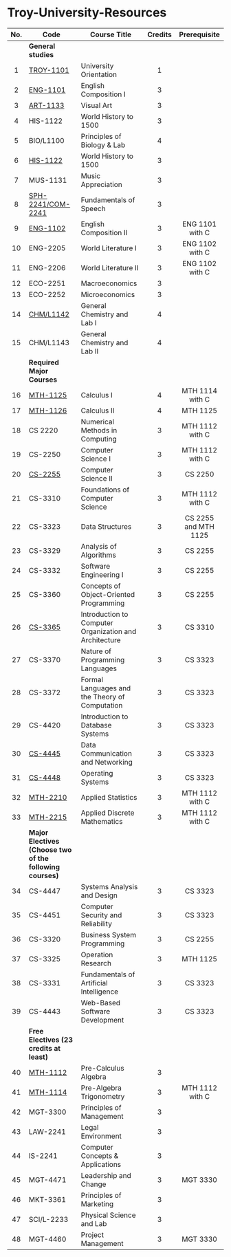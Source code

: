 # Troy-University-Resources

| No. | Code                                                      | Course Title                                           | Credits | Prerequisite         |
|:---:| --------------------------------------------------------- | ------------------------------------------------------ |:-------:|:--------------------:|
|     | **General studies**                                       |                                                        |         |                      |
| 1   | [TROY-1101]                                               | University Orientation                                 | 1       |                      |
| 2   | [ENG-1101]                                                | English Composition I                                  | 3       |                      |
| 3   | [ART-1133]                                                | Visual Art                                             | 3       |                      |
| 4   | HIS-1122                                                  | World History to 1500                                  | 3       |                      |
| 5   | BIO/L1100                                                 | Principles of Biology & Lab                            | 4       |                      |
| 6   | [HIS-1122]                                                | World History to 1500                                  | 3       |                      |
| 7   | MUS-1131                                                  | Music Appreciation                                     | 3       |                      |
| 8   | [SPH-2241/COM-2241]                                       | Fundamentals of Speech                                 | 3       |                      |
| 9   | [ENG-1102]                                                | English Composition II                                 | 3       | ENG 1101 with C      |
| 10  | ENG-2205                                                  | World Literature I                                     | 3       | ENG 1102 with C      |
| 11  | ENG-2206                                                  | World Literature II                                    | 3       | ENG 1102 with C      |
| 12  | ECO-2251                                                  | Macroeconomics                                         | 3       |                      |
| 13  | ECO-2252                                                  | Microeconomics                                         | 3       |                      |
| 14  | [CHM/L1142]                                               | General Chemistry and Lab I                            | 4       |                      |
| 15  | CHM/L1143                                                 | General Chemistry and Lab II                           | 4       |                      |
|     | **Required Major Courses**                                |                                                        |         |                      |
| 16  | [MTH-1125]                                                | Calculus I                                             | 4       | MTH 1114 with C      |
| 17  | [MTH-1126]                                                | Calculus II                                            | 4       | MTH 1125             |
| 18  | CS 2220                                                   | Numerical Methods in Computing                         | 3       | MTH 1112 with C      |
| 19  | CS-2250                                                   | Computer Science I                                     | 3       | MTH 1112 with C      |
| 20  | [CS-2255]                                                 | Computer Science II                                    | 3       | CS 2250              |
| 21  | CS-3310                                                   | Foundations of Computer Science                        | 3       | MTH 1112 with C      |
| 22  | CS-3323                                                   | Data Structures                                        | 3       | CS 2255 and MTH 1125 |
| 23  | CS-3329                                                   | Analysis of Algorithms                                 | 3       | CS 2255              |
| 24  | CS-3332                                                   | Software Engineering I                                 | 3       | CS 2255              |
| 25  | CS-3360                                                   | Concepts of Object-Oriented Programming                | 3       | CS 2255              |
| 26  | [CS-3365]                                                 | Introduction to Computer Organization and Architecture | 3       | CS 3310              |
| 27  | CS-3370                                                   | Nature of Programming Languages                        | 3       | CS 3323              |
| 28  | CS-3372                                                   | Formal Languages and the Theory of Computation         | 3       | CS 3323              |
| 29  | CS-4420                                                   | Introduction to Database Systems                       | 3       | CS 3323              |
| 30  | [CS-4445]                                                 | Data Communication and Networking                      | 3       | CS 3323              |
| 31  | [CS-4448]                                                 | Operating Systems                                      | 3       | CS 3323              |
| 32  | [MTH-2210]                                                | Applied Statistics                                     | 3       | MTH 1112 with C      |
| 33  | [MTH-2215]                                                | Applied Discrete Mathematics                           | 3       | MTH 1112 with C      |
|     | **Major Electives (Choose two of the following courses)** |                                                        |         |                      |
| 34  | CS-4447                                                   | Systems Analysis and Design                            | 3       | CS 3323              |
| 35  | CS-4451                                                   | Computer Security and Reliability                      | 3       | CS 3323              |
| 36  | CS-3320                                                   | Business System Programming                            | 3       | CS 2255              |
| 37  | CS-3325                                                   | Operation Research                                     | 3       | MTH 1125             |
| 38  | CS-3331                                                   | Fundamentals of Artificial Intelligence                | 3       | CS 3323              |
| 39  | CS-4443                                                   | Web-Based Software Development                         | 3       | CS 3323              |
|     | **Free Electives (23 credits at least)**                  |                                                        |         |                      |
| 40  | [MTH-1112]                                                | Pre-Calculus Algebra                                   | 3       |                      |
| 41  | [MTH-1114]                                                | Pre-Algebra Trigonometry                               | 3       | MTH 1112 with C      |
| 42  | MGT-3300                                                  | Principles of Management                               | 3       |                      |
| 43  | LAW-2241                                                  | Legal Environment                                      | 3       |                      |
| 44  | IS-2241                                                   | Computer Concepts & Applications                       | 3       |                      |
| 45  | MGT-4471                                                  | Leadership and Change                                  | 3       | MGT 3330             |
| 46  | MKT-3361                                                  | Principles of Marketing                                | 3       |                      |
| 47  | SCI/L-2233                                                | Physical Science and Lab                               | 3       |                      |
| 48  | MGT-4460                                                  | Project Management                                     | 3       | MGT 3330             |

[ENG-1102]: ./ENG1102/

[MTH-1112]: ./MTH1112/

[MTH-1114]: ./MTH1114/

[MTH-1125]: ./MTH1125-1126-Calculus/

[MTH-1126]: ./MTH1125-1126-Calculus/

[HIS-1122]: ./HIS1122/

[CS-3365]: ./CS365/

[CS-4445]: ./CS4445/

[CS-4448]: ./CS4448/

[TROY-1101]: ./TROY101/

[MTH-2215]: ./MTH2215/

[MTH-2210]: ./MTH210/

[SPH-2241/COM-2241]: ./SPH241/

[CHM/L1142]: ./CHML142/

[CS-2255]: ./CS256/

[ART-1133]: ./ART133/

[ENG-1101]: ./ENG1101/
